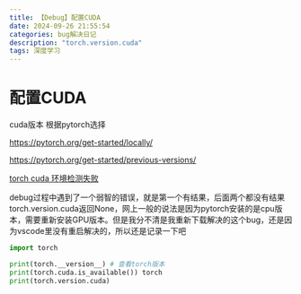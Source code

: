 ```yaml
---
title: 【Debug】配置CUDA
date: 2024-09-26 21:55:54
categories: bug解决日记
description: "torch.version.cuda"
tags: 深度学习
---
```





# 配置CUDA

cuda版本 根据pytorch选择

https://pytorch.org/get-started/locally/

https://pytorch.org/get-started/previous-versions/





[torch cuda 环境检测失败](https://blog.csdn.net/lvyuanj/article/details/139257068)

debug过程中遇到了一个弱智的错误，就是第一个有结果，后面两个都没有结果torch.version.cuda返回None，网上一般的说法是因为pytorch安装的是cpu版本，需要重新安装GPU版本。但是我分不清是我重新下载解决的这个bug，还是因为vscode里没有重启解决的，所以还是记录一下吧



```python
import torch

print(torch.__version__) # 查看torch版本
print(torch.cuda.is_available()) torch
print(torch.version.cuda)
```











